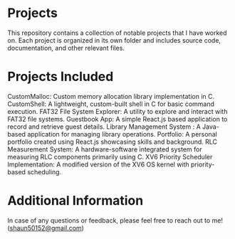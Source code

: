 # Projects
This repository contains a collection of notable projects that I have worked on. Each project is organized in its own folder and includes source code, documentation, and other relevant files.

# Projects Included
CustomMalloc: Custom memory allocation library implementation in C.
CustomShell: A lightweight, custom-built shell in C for basic command execution.
FAT32 File System Explorer: A utility to explore and interact with FAT32 file systems.
Guestbook App: A simple React.js based application to record and retrieve guest details.
Library Management System : A Java-based application for managing library operations.
Portfolio: A personal portfolio created using React.js showcasing skills and background.
RLC Measurement System: A hardware-software integrated system for measuring RLC components primarily using C.
XV6 Priority Scheduler Implementation: A modified version of the XV6 OS kernel with priority-based scheduling.

# Additional Information
In case of any questions or feedback, please feel free to reach out to me! (shaun50152@gmail.com)
